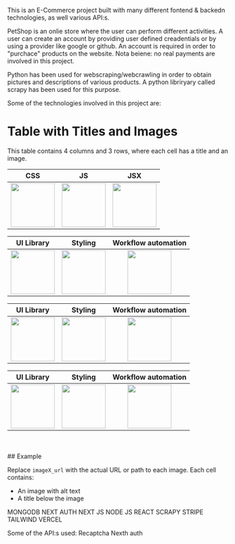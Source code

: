 This is an E-Commerce project built with many different fontend & backedn technologies, as well various API:s.

PetShop is an onlie store where the user can perform different activities. A user can create an account by providing user defined creadentials or by using a provider like google or github. An account is required in order to "purchace" products on the website. Nota beiene: no real payments are involved in this project. 


Python has been used for webscraping/webcrawling in order to obtain pictures and descriptions of various products. A python libriryary called scrapy has been used for this purpose. 

Some of the technologies involved in this project are:


# Table with Titles and Images

This table contains 4 columns and 3 rows, where each cell has a title and an image.




|                  CSS                  |                  JS                    |                    JSX                 |
| :-------------------------------------------: | :------------------------------------------: | :------------------------------------------: |
| <img src="./assets/react.png" height="100px"> | <img src="./assets/sass.png" height="100px"> | <img src="./assets/gulp.png" height="100px"> | 

|                  UI Library                   |                   Styling                    |                    Workflow automation                 |
| :-------------------------------------------: | :------------------------------------------: | :------------------------------------------: |
| <img src="./assets/react.png" height="100px"> | <img src="./assets/sass.png" height="100px"> | <img src="./assets/gulp.png" height="100px"> | 

|                  UI Library                   |                   Styling                    |                    Workflow automation                 |
| :-------------------------------------------: | :------------------------------------------: | :------------------------------------------: |
| <img src="./assets/react.png" height="100px"> | <img src="./assets/sass.png" height="100px"> | <img src="./assets/gulp.png" height="100px"> | 

|                  UI Library                   |                   Styling                    |                    Workflow automation                 |
| :-------------------------------------------: | :------------------------------------------: | :------------------------------------------: |
| <img src="./assets/react.png" height="100px"> | <img src="./assets/sass.png" height="100px"> | <img src="./assets/gulp.png" height="100px"> | 

<br>

<br>
## Example

Replace `imageX_url` with the actual URL or path to each image. Each cell contains:
- An image with alt text
- A title below the image



MONGODB
NEXT AUTH
NEXT JS
NODE JS
REACT
SCRAPY
STRIPE
TAILWIND
VERCEL

Some of the API:s used:
Recaptcha
Nexth auth
